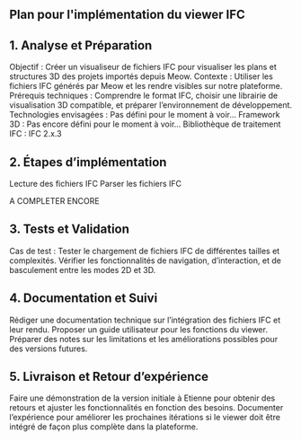 ## Plan pour l'implémentation du viewer IFC

## 1. Analyse et Préparation

Objectif : Créer un visualiseur de fichiers IFC pour visualiser les plans et structures 3D des projets importés depuis Meow.
Contexte : Utiliser les fichiers IFC générés par Meow et les rendre visibles sur notre plateforme.
Prérequis techniques : Comprendre le format IFC, choisir une librairie de visualisation 3D compatible, et préparer l’environnement de développement.
Technologies envisagées : Pas défini pour le moment à voir...
Framework 3D : Pas encore défini pour le moment à voir...
Bibliothèque de traitement IFC : IFC 2.x.3

## 2. Étapes d’implémentation

Lecture des fichiers IFC 
Parser les fichiers IFC

A COMPLETER ENCORE

## 3. Tests et Validation

Cas de test :
Tester le chargement de fichiers IFC de différentes tailles et complexités.
Vérifier les fonctionnalités de navigation, d’interaction, et de basculement entre les modes 2D et 3D.

## 4. Documentation et Suivi

Rédiger une documentation technique sur l’intégration des fichiers IFC et leur rendu.
Proposer un guide utilisateur pour les fonctions du viewer.
Préparer des notes sur les limitations et les améliorations possibles pour des versions futures.

## 5. Livraison et Retour d’expérience

Faire une démonstration de la version initiale à Etienne pour obtenir des retours et ajuster les fonctionnalités en fonction des besoins.
Documenter l’expérience pour améliorer les prochaines itérations si le viewer doit être intégré de façon plus complète dans la plateforme.